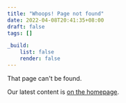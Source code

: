 ```yaml
---
title: "Whoops! Page not found"
date: 2022-04-08T20:41:35+08:00
draft: false
tags: []

_build:
    list: false
    render: false
---
```


That page can't be found.

Our latest content is [on the homepage](/).